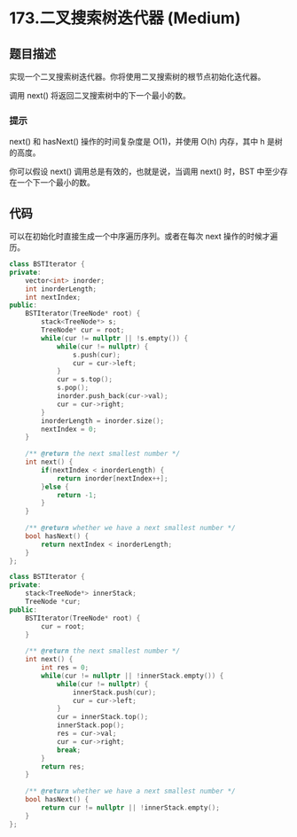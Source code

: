 # 173.二叉搜索树迭代器 (Medium)

## 题目描述

实现一个二叉搜索树迭代器。你将使用二叉搜索树的根节点初始化迭代器。

调用 next() 将返回二叉搜索树中的下一个最小的数。

### 提示

next() 和 hasNext() 操作的时间复杂度是 O(1)，并使用 O(h) 内存，其中 h 是树的高度。

你可以假设 next() 调用总是有效的，也就是说，当调用 next() 时，BST 中至少存在一个下一个最小的数。

## 代码

可以在初始化时直接生成一个中序遍历序列。或者在每次 next 操作的时候才遍历。

```c++ tab="一次性"
class BSTIterator {
private:
    vector<int> inorder;
    int inorderLength;
    int nextIndex;
public:
    BSTIterator(TreeNode* root) {
        stack<TreeNode*> s;
        TreeNode* cur = root;
        while(cur != nullptr || !s.empty()) {
            while(cur != nullptr) {
                s.push(cur);
                cur = cur->left;
            }
            cur = s.top();
            s.pop();
            inorder.push_back(cur->val);
            cur = cur->right;
        }
        inorderLength = inorder.size();
        nextIndex = 0;
    }
    
    /** @return the next smallest number */
    int next() {
        if(nextIndex < inorderLength) {
            return inorder[nextIndex++];
        }else {
            return -1;
        }
    }
    
    /** @return whether we have a next smallest number */
    bool hasNext() {
        return nextIndex < inorderLength;
    }
};
```

```c++ tab="均摊"
class BSTIterator {
private:
    stack<TreeNode*> innerStack;
    TreeNode *cur;
public:
    BSTIterator(TreeNode* root) {
        cur = root;
    }
    
    /** @return the next smallest number */
    int next() {
        int res = 0;
        while(cur != nullptr || !innerStack.empty()) {
            while(cur != nullptr) {
                innerStack.push(cur);
                cur = cur->left;
            }
            cur = innerStack.top();
            innerStack.pop();
            res = cur->val;
            cur = cur->right;
            break;
        }
        return res;
    }
    
    /** @return whether we have a next smallest number */
    bool hasNext() {
        return cur != nullptr || !innerStack.empty();
    }
};
```
